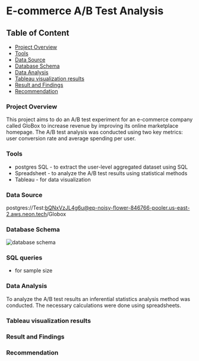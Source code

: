 # E-commerce A/B Test Analysis

## Table of Content
- [Project Overview](#project-overview)
- [Tools](#tools)
- [Data Source](#data-source)
- [Database Schema](#database-schema)
- [Data Analysis](#data-analysis)
- [Tableau visualization results](#tableau-visualization-results)
- [Result and Findings](#result-and-findings)
- [Recommendation](#recommendation)

### Project Overview 
This project aims to do an A/B test experiment for an e-commerce company called GloBox to increase revenue by improving its online marketplace homepage. The A/B test analysis was conducted using two key metrics: user conversion rate and average spending per user.

### Tools
- postgres SQL - to extract the user-level aggregated dataset using SQL
- Spreadsheet - to analyze the A/B test results using statistical methods
- Tableau - for data visualization
  
### Data Source

postgres://Test:bQNxVzJL4g6u@ep-noisy-flower-846766-pooler.us-east-2.aws.neon.tech/Globox

### Database Schema

![database schema](https://github.com/Mahlet-Sisay/Project_GloBox/assets/137247807/8e213f5f-19d0-4f82-96b3-676ee41cfcea)

### SQL queries
- for sample size


### Data Analysis
To analyze the A/B test results an inferential statistics analysis method was conducted. The necessary calculations were done using spreadsheets.


### Tableau visualization results 
### Result and Findings
### Recommendation



